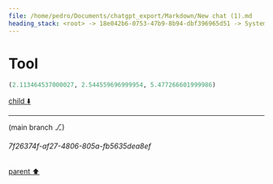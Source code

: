 ```yaml
---
file: /home/pedro/Documents/chatgpt_export/Markdown/New chat (1).md
heading_stack: <root> -> 18e042b6-0753-47b9-8b94-dbf396965d51 -> System -> 705df361-3567-44f4-ad9c-70bb5d82744c -> System -> aaa29996-ddf3-403a-a4bb-fdfc7ef52d1a -> User -> 29be782a-5014-4a86-af90-9005dfcedffd -> Assistant -> Naive Implementation -> LRU Cached Version -> 1b9602eb-4a57-4178-bdd7-e7b55fca4a3b -> Assistant -> 7a2ff30b-7f64-44c1-9cf3-ce1be5a8528d -> Tool -> da282554-170d-416f-9f9d-d980cbed2faa -> Assistant -> Tolerant LRU Cache Implementation -> b712a863-6a4b-4b23-85ee-109191da28fa -> Assistant -> 5663a5e3-9e34-4b5d-b20e-2a69ee6dcc7a -> Tool -> 0dfe1cb7-16b8-48fe-8058-9a3cd43dfeec -> Assistant -> Benchmarking -> 6a015b36-32b5-407d-b23e-1ca689cf3200 -> Assistant -> 84651923-f448-4370-8451-cabc45f4c360 -> Tool -> 6d250cf1-e160-4db9-a806-517164fd8aea -> Assistant -> 10182347-e97a-49d4-83de-865d8a7b8104 -> Assistant -> aaa2b100-8b2b-41ef-b5df-9c1650a616c3 -> User -> cadb7b51-0796-4d21-ad04-16485f480d89 -> Assistant -> f76e204c-48da-480e-b6a7-aea4f4479222 -> Tool
---
```

# Tool

```python
(2.113464537000027, 2.544559696999954, 5.477266601999986)
```

[child ⬇️](#7f26374f-af27-4806-805a-fb5635dea8ef)

---

(main branch ⎇)
###### 7f26374f-af27-4806-805a-fb5635dea8ef
[parent ⬆️](#f76e204c-48da-480e-b6a7-aea4f4479222)
